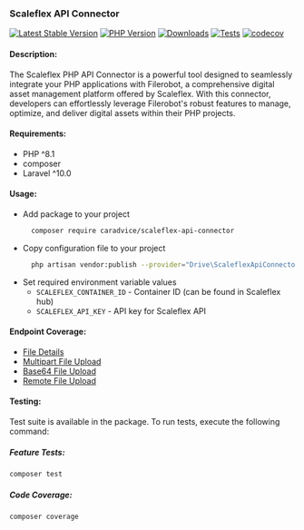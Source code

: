 ### Scaleflex API Connector
[![Latest Stable Version](http://poser.pugx.org/drive/scaleflex-api-connector/v)](https://packagist.org/packages/drive/scaleflex-api-connector) [![PHP Version](http://poser.pugx.org/drive/scaleflex-api-connector/require/php)](https://packagist.org/packages/drive/scaleflex-api-connector) [![Downloads](http://poser.pugx.org/drive/scaleflex-api-connector/downloads)](https://packagist.org/packages/drive/scaleflex-api-connector) [![Tests](https://github.com/caradvice/scaleflex-api-connector/actions/workflows/run-tests.yml/badge.svg)](https://github.com/caradvice/scaleflex-api-connector/actions/workflows/run-tests.yml) [![codecov](https://codecov.io/gh/caradvice/scaleflex-api-connector/graph/badge.svg?token=TBDYXHENGN)](https://codecov.io/gh/caradvice/scaleflex-api-connector)

#### Description:

The Scaleflex PHP API Connector is a powerful tool designed to seamlessly integrate your PHP applications with Filerobot, a comprehensive digital asset management platform offered by Scaleflex. With this connector, developers can effortlessly leverage Filerobot's robust features to manage, optimize, and deliver digital assets within their PHP projects.

#### Requirements:

- PHP ^8.1
- composer
- Laravel ^10.0

#### Usage:

- Add package to your project
  ```bash
    composer require caradvice/scaleflex-api-connector
    ```
- Copy configuration file to your project
  ```bash
    php artisan vendor:publish --provider="Drive\ScaleflexApiConnector\ScaleflexServiceProvider" --tag="config"`
  ```
- Set required environment variable values
  - `SCALEFLEX_CONTAINER_ID` - Container ID (can be found in Scaleflex hub)
  - `SCALEFLEX_API_KEY` - API key for Scaleflex API

#### Endpoint Coverage:

- [File Details](https://developers.scaleflex.com/#5a97d86a-0f37-460a-b87d-502269ed406d)
- [Multipart File Upload](https://developers.scaleflex.com/#ed2b17ed-5131-4b5d-a9c2-c40d74154f32)
- [Base64 File Upload](https://developers.scaleflex.com/#75975094-04fa-402d-8125-ade2618881b9)
- [Remote File Upload](https://developers.scaleflex.com/#e3b464d2-c176-418b-890c-acaaa369b521)

#### Testing:

Test suite is available in the package. To run tests, execute the following command:

##### Feature Tests:
```bash
composer test
```

##### Code Coverage:
```bash
composer coverage
```
